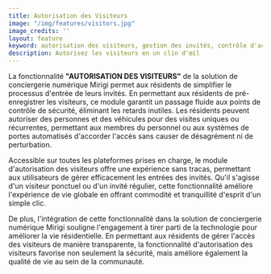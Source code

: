 ```yaml
---
title: Autorisation des Visiteurs
image: "/img/features/visitors.jpg"
image_credits: ''
layout: feature
keyword: autorisation des visiteurs, gestion des invités, contrôle d'accès, sécurité, commodité, efficacité
description: Autorisez les visiteurs en un clin d'œil
---
```

La fonctionnalité **"AUTORISATION DES VISITEURS"** de la solution de conciergerie numérique Mirigi permet aux résidents de simplifier le processus d'entrée de leurs invités. En permettant aux résidents de pré-enregistrer les visiteurs, ce module garantit un passage fluide aux points de contrôle de sécurité, éliminant les retards inutiles. Les résidents peuvent autoriser des personnes et des véhicules pour des visites uniques ou récurrentes, permettant aux membres du personnel ou aux systèmes de portes automatisés d'accorder l'accès sans causer de désagrément ni de perturbation.

Accessible sur toutes les plateformes prises en charge, le module d'autorisation des visiteurs offre une expérience sans tracas, permettant aux utilisateurs de gérer efficacement les entrées des invités. Qu'il s'agisse d'un visiteur ponctuel ou d'un invité régulier, cette fonctionnalité améliore l'expérience de vie globale en offrant commodité et tranquillité d'esprit d'un simple clic.

De plus, l'intégration de cette fonctionnalité dans la solution de conciergerie numérique Mirigi souligne l'engagement à tirer parti de la technologie pour améliorer la vie résidentielle. En permettant aux résidents de gérer l'accès des visiteurs de manière transparente, la fonctionnalité d'autorisation des visiteurs favorise non seulement la sécurité, mais améliore également la qualité de vie au sein de la communauté.

